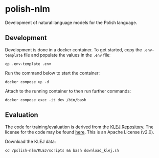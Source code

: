 # polish-nlm
Development of natural language models for the Polish language.

## Development

Development is done in a docker container. To get started, copy the `.env-template`
file and populate the values in the `.env` file:

```
cp .env-template .env
```

Run the command below to start the container:

```
docker compose up -d
```

Attach to the running container to then run further commands:

```
docker compose exec -it dev /bin/bash
```


## Evaluation

The code for training/evaluation is derived from the 
[KLEJ Repository](https://github.com/allegro/klejbenchmark-baselines).
The license for the code may be found [here](https://github.com/allegro/klejbenchmark-baselines/blob/master/LICENSE).
This is an Apache License (v2.0).

Download the KLEJ data:

```
cd /polish-nlm/KLEJ/scripts && bash download_klej.sh
```